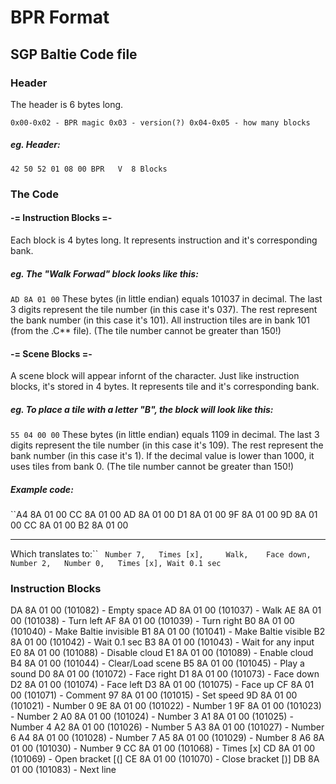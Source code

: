 # BPR Format
## SGP Baltie Code file

### Header

The header is 6 bytes long.

``0x00-0x02 - BPR magic
0x03 - version(?)
0x04-0x05 - how many blocks``

##### eg. Header:
``42 50 52 01 08 00
  BPR   V  8 Blocks``

### The Code

#### -= Instruction Blocks =-
Each block is 4 bytes long. It represents instruction and it's corresponding bank.

##### eg. The "Walk Forwad" block looks like this:
`AD 8A 01 00`
These bytes (in little endian) equals 101037 in decimal.
The last 3 digits represent the tile number (in this case it's 037).
The rest represent the bank number (in this case it's 101).
All instruction tiles are in bank 101 (from the .C** file).
(The tile number cannot be greater than 150!)

#### -= Scene Blocks =-
A scene block will appear infornt of the character.
Just like instruction blocks, it's stored in 4 bytes. It represents tile and it's corresponding bank.

##### eg. To place a tile with a letter "B", the block will look like this:
`55 04 00 00`
These bytes (in little endian) equals 1109 in decimal.
The last 3 digits represent the tile number (in this case it's 109).
The rest represent the bank number (in this case it's 1).
If the decimal value is lower than 1000, it uses tiles from bank 0.
(The tile number cannot be greater than 150!)

##### Example code:
``A4 8A 01 00 CC 8A 01 00 AD 8A 01 00 D1 8A 01 00 9F 8A 01 00 9D 8A 01 00 CC 8A 01 00 B2 8A 01 00
----------- ----------- ----------- ----------- ----------- ----------- ----------- -----------
Which translates to:``
` Number 7,   Times [x],     Walk,    Face down,  Number 2,   Number 0,   Times [x], Wait 0.1 sec`

### Instruction Blocks

DA 8A 01 00 (101082) - Empty space
AD 8A 01 00 (101037) - Walk
AE 8A 01 00 (101038) - Turn left
AF 8A 01 00 (101039) - Turn right
B0 8A 01 00 (101040) - Make Baltie invisible
B1 8A 01 00 (101041) - Make Baltie visible
B2 8A 01 00 (101042) - Wait 0.1 sec
B3 8A 01 00 (101043) - Wait for any input
E0 8A 01 00 (101088) - Disable cloud
E1 8A 01 00 (101089) - Enable cloud
B4 8A 01 00 (101044) - Clear/Load scene
B5 8A 01 00 (101045) - Play a sound
D0 8A 01 00 (101072) - Face right
D1 8A 01 00 (101073) - Face down
D2 8A 01 00 (101074) - Face left
D3 8A 01 00 (101075) - Face up
CF 8A 01 00 (101071) - Comment
97 8A 01 00 (101015) - Set speed
9D 8A 01 00 (101021) - Number 0
9E 8A 01 00 (101022) - Number 1
9F 8A 01 00 (101023) - Number 2
A0 8A 01 00 (101024) - Number 3
A1 8A 01 00 (101025) - Number 4
A2 8A 01 00 (101026) - Number 5
A3 8A 01 00 (101027) - Number 6
A4 8A 01 00 (101028) - Number 7
A5 8A 01 00 (101029) - Number 8
A6 8A 01 00 (101030) - Number 9
CC 8A 01 00 (101068) - Times [x]
CD 8A 01 00 (101069) - Open bracket [(]
CE 8A 01 00 (101070) - Close bracket [)]
DB 8A 01 00 (101083) - Next line